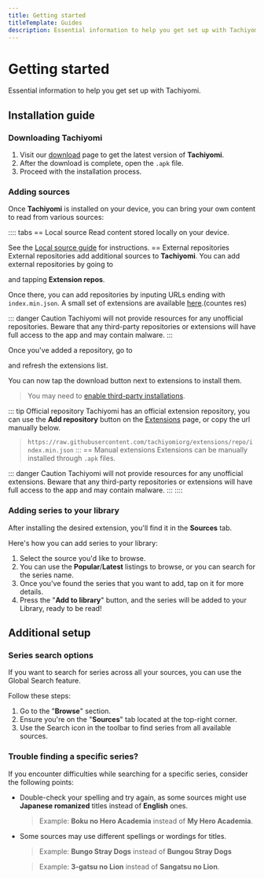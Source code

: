 ```yaml
---
title: Getting started
titleTemplate: Guides
description: Essential information to help you get set up with Tachiyomi.
---
```


<script setup lang="ts">
import { data as release } from "@theme/data/release.data"
</script>

# Getting started

Essential information to help you get set up with Tachiyomi.

## Installation guide

### Downloading Tachiyomi

1. Visit our [download](/news/2024-01-13-goodbye) page to get the latest version of **Tachiyomi**.
2. After the download is complete, open the `.apk` file.
3. Proceed with the installation process.

### Adding sources

Once **Tachiyomi** is installed on your device, you can bring your own content to read from various sources:

:::: tabs
== Local source
Read content stored locally on your device.

See the [Local source guide](/docs/guides/local-source/) for instructions.
== External repositories
External repositories add additional sources to **Tachiyomi**. You can add external repositories by going to <nav to="browse"> and tapping **Extension repos**.

Once there, you can add repositories by inputing URLs ending with `index.min.json`. A small set of extensions are available [here](/extensions/).(countes res)

::: danger Caution
Tachiyomi will not provide resources for any unofficial repositories. Beware that any third-party repositories or extensions will have full access to the app and may contain malware.
:::

Once you've added a repository, go to <nav to="extensions"> and refresh the extensions list.

You can now tap the download button next to extensions to install them.

> You may need to [enable third-party installations](/docs/faq/browse/extensions#enabling-third-party-installations).

::: tip Official repository
Tachiyomi has an official extension repository, you can use the **Add repository** button on the [Extensions](/extensions/) page, or copy the url manually below.
> `https://raw.githubusercontent.com/tachiyomiorg/extensions/repo/index.min.json`
:::
== Manual extensions
Extensions can be manually installed through `.apk` files.

::: danger Caution
Tachiyomi will not provide resources for any unofficial extensions. Beware that any third-party repositories or extensions will have full access to the app and may contain malware.
:::
::::

### Adding series to your library

After installing the desired extension, you'll find it in the **Sources** tab.

Here's how you can add series to your library:

1. Select the source you'd like to browse.
1. You can use the **Popular**/**Latest** listings to browse, or you can search for the series name.
1. Once you've found the series that you want to add, tap on it for more details.
1. Press the "**Add to library**" button, and the series will be added to your Library, ready to be read!

## Additional setup

### Series search options

If you want to search for series across all your sources, you can use the Global Search feature.

Follow these steps:

1. Go to the "**Browse**" section.
1. Ensure you're on the "**Sources**" tab located at the top-right corner.
1. Use the Search icon in the toolbar to find series from all available sources.

### Trouble finding a specific series?

If you encounter difficulties while searching for a specific series, consider the following points:

* Double-check your spelling and try again, as some sources might use **Japanese romanized** titles instead of **English** ones.
  > Example: **Boku no Hero Academia** instead of **My Hero Academia**.

* Some sources may use different spellings or wordings for titles.
  > Example: **Bungo Stray Dogs** instead of **Bungou Stray Dogs**

  > Example: **3-gatsu no Lion** instead of **Sangatsu no Lion**.
